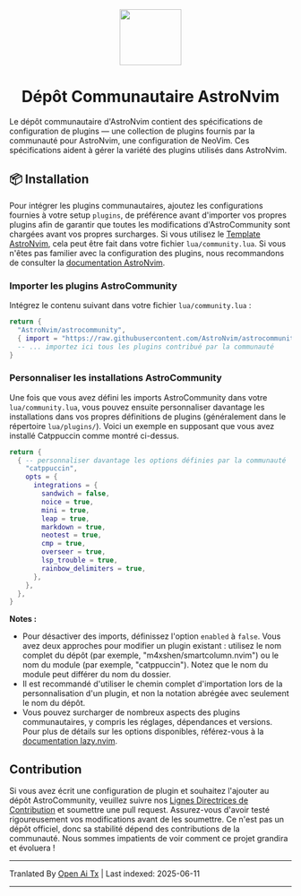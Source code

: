 <div align="center" id="madewithlua">
  <img
    src="https://astronvim.com/logo/astronvim.svg"
    width="110"
    ,
    height="100"
  />
</div>
<h1 align="center">Dépôt Communautaire AstroNvim</h1>

Le dépôt communautaire d'AstroNvim contient des spécifications de configuration de plugins — une collection de plugins fournis par la communauté pour AstroNvim, une configuration de NeoVim. Ces spécifications aident à gérer la variété des plugins utilisés dans AstroNvim.

## 📦 Installation

Pour intégrer les plugins communautaires, ajoutez les configurations fournies à votre setup `plugins`, de préférence avant d'importer vos propres plugins afin de garantir que toutes les modifications d'AstroCommunity sont chargées avant vos propres surcharges. Si vous utilisez le [Template AstroNvim](https://github.com/AstroNvim/template), cela peut être fait dans votre fichier `lua/community.lua`. Si vous n'êtes pas familier avec la configuration des plugins, nous recommandons de consulter la [documentation AstroNvim](https://docs.astronvim.com/configuration/customizing_plugins/).

### Importer les plugins AstroCommunity

Intégrez le contenu suivant dans votre fichier `lua/community.lua` :

```lua
return {
  "AstroNvim/astrocommunity",
  { import = "https://raw.githubusercontent.com/AstroNvim/astrocommunity/main/colorscheme/catppuccin" },
  -- ... importez ici tous les plugins contribué par la communauté
}
```

### Personnaliser les installations AstroCommunity

Une fois que vous avez défini les imports AstroCommunity dans votre `lua/community.lua`, vous pouvez ensuite personnaliser davantage les installations dans vos propres définitions de plugins (généralement dans le répertoire `lua/plugins/`). Voici un exemple en supposant que vous avez installé Catppuccin comme montré ci-dessus.

```lua
return {
  { -- personnaliser davantage les options définies par la communauté
    "catppuccin",
    opts = {
      integrations = {
        sandwich = false,
        noice = true,
        mini = true,
        leap = true,
        markdown = true,
        neotest = true,
        cmp = true,
        overseer = true,
        lsp_trouble = true,
        rainbow_delimiters = true,
      },
    },
  },
}
```

**Notes :**

- Pour désactiver des imports, définissez l'option `enabled` à `false`. Vous avez deux approches pour modifier un plugin existant : utilisez le nom complet du dépôt (par exemple, "m4xshen/smartcolumn.nvim") ou le nom du module (par exemple, "catppuccin"). Notez que le nom du module peut différer du nom du dossier.
- Il est recommandé d'utiliser le chemin complet d'importation lors de la personnalisation d'un plugin, et non la notation abrégée avec seulement le nom du dépôt.
- Vous pouvez surcharger de nombreux aspects des plugins communautaires, y compris les réglages, dépendances et versions. Pour plus de détails sur les options disponibles, référez-vous à la [documentation lazy.nvim](https://lazy.folke.io/).

## Contribution

Si vous avez écrit une configuration de plugin et souhaitez l'ajouter au dépôt AstroCommunity, veuillez suivre nos [Lignes Directrices de Contribution](https://raw.githubusercontent.com/AstroNvim/astrocommunity/main/CONTRIBUTING.md) et soumettre une pull request. Assurez-vous d'avoir testé rigoureusement vos modifications avant de les soumettre. Ce n'est pas un dépôt officiel, donc sa stabilité dépend des contributions de la communauté. Nous sommes impatients de voir comment ce projet grandira et évoluera !

---

Tranlated By [Open Ai Tx](https://github.com/OpenAiTx/OpenAiTx) | Last indexed: 2025-06-11

---